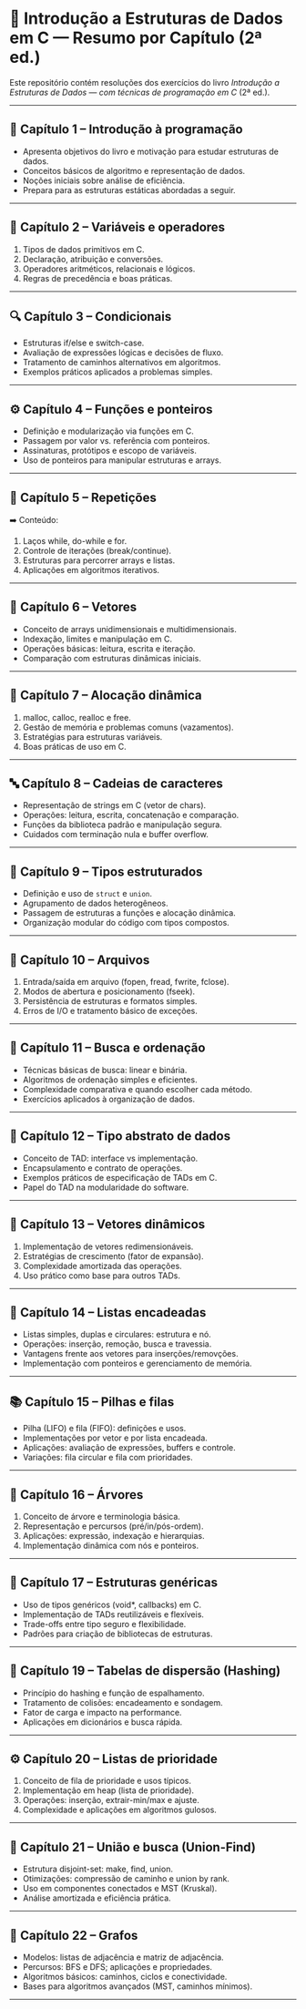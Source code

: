 # 📘 Introdução a Estruturas de Dados em C — Resumo por Capítulo (2ª ed.)

Este repositório contém resoluções dos exercícios do livro *Introdução a Estruturas de Dados — com técnicas de programação em C* (2ª ed.). 

---

## 🔹 Capítulo 1 – Introdução à programação
- Apresenta objetivos do livro e motivação para estudar estruturas de dados.  
- Conceitos básicos de algoritmo e representação de dados.  
- Noções iniciais sobre análise de eficiência.  
- Prepara para as estruturas estáticas abordadas a seguir.  

---

## 🧾 Capítulo 2 – Variáveis e operadores
1. Tipos de dados primitivos em C.  
2. Declaração, atribuição e conversões.  
3. Operadores aritméticos, relacionais e lógicos.  
4. Regras de precedência e boas práticas.  

---

## 🔍 Capítulo 3 – Condicionais
- Estruturas if/else e switch-case.  
- Avaliação de expressões lógicas e decisões de fluxo.  
- Tratamento de caminhos alternativos em algoritmos.  
- Exemplos práticos aplicados a problemas simples.  

---

## ⚙️ Capítulo 4 – Funções e ponteiros
- Definição e modularização via funções em C.  
- Passagem por valor vs. referência com ponteiros.  
- Assinaturas, protótipos e escopo de variáveis.  
- Uso de ponteiros para manipular estruturas e arrays.  

---

## 🔁 Capítulo 5 – Repetições
➡️ Conteúdo:  
1. Laços while, do-while e for.  
2. Controle de iterações (break/continue).  
3. Estruturas para percorrer arrays e listas.  
4. Aplicações em algoritmos iterativos.  

---

## 🔢 Capítulo 6 – Vetores
- Conceito de arrays unidimensionais e multidimensionais.  
- Indexação, limites e manipulação em C.  
- Operações básicas: leitura, escrita e iteração.  
- Comparação com estruturas dinâmicas iniciais.  

---

## 🧠 Capítulo 7 – Alocação dinâmica
1. malloc, calloc, realloc e free.  
2. Gestão de memória e problemas comuns (vazamentos).  
3. Estratégias para estruturas variáveis.  
4. Boas práticas de uso em C.  

---

## 🔤 Capítulo 8 – Cadeias de caracteres
- Representação de strings em C (vetor de chars).  
- Operações: leitura, escrita, concatenação e comparação.  
- Funções da biblioteca padrão e manipulação segura.  
- Cuidados com terminação nula e buffer overflow.  

---

## 🧩 Capítulo 9 – Tipos estruturados
- Definição e uso de `struct` e `union`.  
- Agrupamento de dados heterogêneos.  
- Passagem de estruturas a funções e alocação dinâmica.  
- Organização modular do código com tipos compostos.  

---

## 📁 Capítulo 10 – Arquivos
1. Entrada/saída em arquivo (fopen, fread, fwrite, fclose).  
2. Modos de abertura e posicionamento (fseek).  
3. Persistência de estruturas e formatos simples.  
4. Erros de I/O e tratamento básico de exceções.  

---

## 🔎 Capítulo 11 – Busca e ordenação
- Técnicas básicas de busca: linear e binária.  
- Algoritmos de ordenação simples e eficientes.  
- Complexidade comparativa e quando escolher cada método.  
- Exercícios aplicados à organização de dados.  

---

## 🧭 Capítulo 12 – Tipo abstrato de dados
- Conceito de TAD: interface vs implementação.  
- Encapsulamento e contrato de operações.  
- Exemplos práticos de especificação de TADs em C.  
- Papel do TAD na modularidade do software.  

---

## 🔄 Capítulo 13 – Vetores dinâmicos
1. Implementação de vetores redimensionáveis.  
2. Estratégias de crescimento (fator de expansão).  
3. Complexidade amortizada das operações.  
4. Uso prático como base para outros TADs.  

---

## 🔗 Capítulo 14 – Listas encadeadas
- Listas simples, duplas e circulares: estrutura e nó.  
- Operações: inserção, remoção, busca e travessia.  
- Vantagens frente aos vetores para inserções/removções.  
- Implementação com ponteiros e gerenciamento de memória.  

---

## 📚 Capítulo 15 – Pilhas e filas
- Pilha (LIFO) e fila (FIFO): definições e usos.  
- Implementações por vetor e por lista encadeada.  
- Aplicações: avaliação de expressões, buffers e controle.  
- Variações: fila circular e fila com prioridades.  

---

## 🌲 Capítulo 16 – Árvores
1. Conceito de árvore e terminologia básica.  
2. Representação e percursos (pré/in/pós-ordem).  
3. Aplicações: expressão, indexação e hierarquias.  
4. Implementação dinâmica com nós e ponteiros.  

---

## 🌱 Capítulo 17 – Estruturas genéricas
- Uso de tipos genéricos (void*, callbacks) em C.  
- Implementação de TADs reutilizáveis e flexíveis.  
- Trade-offs entre tipo seguro e flexibilidade.  
- Padrões para criação de bibliotecas de estruturas.  

---

## 🔐 Capítulo 19 – Tabelas de dispersão (Hashing)
- Princípio do hashing e função de espalhamento.  
- Tratamento de colisões: encadeamento e sondagem.  
- Fator de carga e impacto na performance.  
- Aplicações em dicionários e busca rápida.  

---

## ⚙️ Capítulo 20 – Listas de prioridade
1. Conceito de fila de prioridade e usos típicos.  
2. Implementação em heap (lista de prioridade).  
3. Operações: inserção, extrair-min/max e ajuste.  
4. Complexidade e aplicações em algoritmos gulosos.  

---

## 🔗 Capítulo 21 – União e busca (Union-Find)
- Estrutura disjoint-set: make, find, union.  
- Otimizações: compressão de caminho e union by rank.  
- Uso em componentes conectados e MST (Kruskal).  
- Análise amortizada e eficiência prática.  

---

## 🔺 Capítulo 22 – Grafos
- Modelos: listas de adjacência e matriz de adjacência.  
- Percursos: BFS e DFS; aplicações e propriedades.  
- Algoritmos básicos: caminhos, ciclos e conectividade.  
- Bases para algoritmos avançados (MST, caminhos mínimos).  

---
